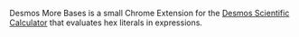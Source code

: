 Desmos More Bases is a small Chrome Extension for the [Desmos Scientific Calculator](https://www.desmos.com/scientific) that evaluates hex literals in expressions. 

